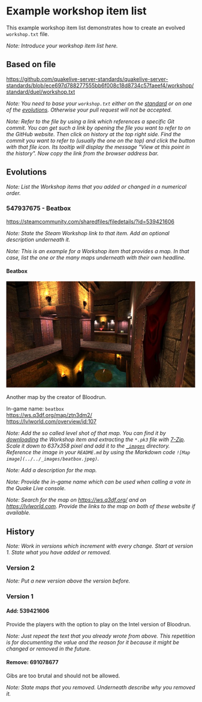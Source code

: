 # Example workshop item list

This example workshop item list demonstrates how to create an evolved `workshop.txt` file.

*Note: Introduce your workshop item list here.*

## Based on file

https://github.com/quakelive-server-standards/quakelive-server-standards/blob/ece697d788277555bb6f008c18d8734c57faeef4/workshop/standard/duel/workshop.txt

*Note: You need to base your `workshop.txt` either on the [standard](https://github.com/quakelive-server-standards/quakelive-server-standards/tree/master/workshop/standard) or on one of the [evolutions](https://github.com/quakelive-server-standards/quakelive-server-standards/tree/master/workshop/evolved). Otherwise your pull request will not be accepted.*

*Note: Refer to the file by using a link which references a specific Git commit. You can get such a link by opening the file you want to refer to on the GitHub website. Then click on history at the top right side. Find the commit you want to refer to (usually the one on the top) and click the button with that file icon. Its tooltip will display the message "View at this point in the history". Now copy the link from the browser address bar.*

## Evolutions

*Note: List the Workshop items that you added or changed in a numerical order.*

### 547937675 - Beatbox

https://steamcommunity.com/sharedfiles/filedetails/?id=539421606

*Note: State the Steam Workshop link to that item. Add an optional description underneath it.*

*Note: This is an example for a Workshop item that provides a map. In that case, list the one or the many maps underneath with their own headline.*

#### Beatbox

![Map image](../../_images/beatbox.jpeg)

Another map by the creator of Bloodrun.

In-game name: `beatbox`  
https://ws.q3df.org/map/ztn3dm2/  
https://lvlworld.com/overview/id:107  

*Note: Add the so called level shot of that map. You can find it by [downloading](https://github.com/quakelive-server-standards/quakelive-server-standards/tree/master/workshop#download-a-workshop-item) the Workshop item and extracting the `*.pk3` file with [7-Zip](https://www.7-zip.org). Scale it down to 637x358 pixel and add it to the [`_images`](https://github.com/quakelive-server-standards/quakelive-server-standards/tree/master/workshop/_images) directory. Reference the image in your `README.md` by using the Markdown code `![Map image](../../_images/beatbox.jpeg)`.*

*Note: Add a description for the map.*

*Note: Provide the in-game name which can be used when calling a vote in the Quake Live console.*

*Note: Search for the map on https://ws.q3df.org/ and on https://lvlworld.com. Provide the links to the map on both of these website if available.*

## History

*Note: Work in versions which increment with every change. Start at version 1. State what you have added or removed.*

### Version 2

*Note: Put a new version above the version before.*

### Version 1

#### Add: 539421606

Provide the players with the option to play on the Intel version of Bloodrun.

*Note: Just repeat the text that you already wrote from above. This repetition is for documenting the value and the reason for it because it might be changed or removed in the future.*

#### Remove: 691078677

Gibs are too brutal and should not be allowed.

*Note: State maps that you removed. Underneath describe why you removed it.*